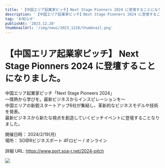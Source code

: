 ```yaml
---
title: '【中国エリア起業家ピッチ】Next Stage Pionners 2024 に登壇することになりました。'
description: '【中国エリア起業家ピッチ】Next Stage Pionners 2024 に登壇することになりました。'
tag: 'お知らせ'
publishAt: '2023.12.28'
thumbnailUrl: '/img/news/2023_1228/thumbnail.png'
---
```


# 【中国エリア起業家ピッチ】 Next Stage Pionners 2024 に登壇することになりました。

中国エリア起業家ピッチ「Next Stage Pioneers 2024」  
～情熱から学びを。最新ビジネスからインスピレーションを～  
中国エリアの新鋭スタートアップ6社が集結し、革新的なビジネスモデルや技術を発表。  
最新ビジネスから新たな視点を創造していくピッチイベントに登壇することなりました。

開催日時： 2024/2/19(月)  
場所： SO@Rビジネスポート 4Fロビー / オンライン

詳細 URL: https://www.port.soa-r.net/2024-pitch

![](/img/news/2023_1228/content.JPG)
